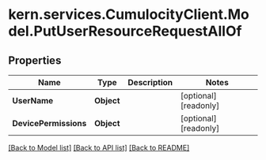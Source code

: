 # kern.services.CumulocityClient.Model.PutUserResourceRequestAllOf

## Properties

Name | Type | Description | Notes
------------ | ------------- | ------------- | -------------
**UserName** | **Object** |  | [optional] [readonly] 
**DevicePermissions** | **Object** |  | [optional] [readonly] 

[[Back to Model list]](../README.md#documentation-for-models) [[Back to API list]](../README.md#documentation-for-api-endpoints) [[Back to README]](../README.md)

